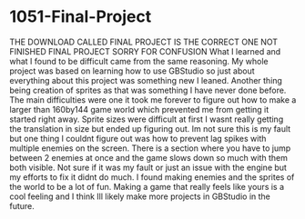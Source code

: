# 1051-Final-Project
THE DOWNLOAD CALLED FINAL PROJECT IS THE CORRECT ONE NOT FINISHED FINAL PROJECT SORRY FOR CONFUSION
What I learned and what I found to be difficult came from the same reasoning. My whole project was based on learning how to use GBStudio so just about everything about this project was something new I leaned. Another thing being creation of sprites as that was something I have never done before. 
The main difficulties were one it took me forever to figure out how to make a larger than 160by144 game world which prevented me from getting it started right away. Sprite sizes were difficult at first I wasnt really getting the translation in size but ended up figuring out. Im not sure this is my fault but one thing I couldnt figure out was how to prevent lag spikes with multiple enemies on the screen. There is a section where you have to jump between 2 enemies at once and the game slows down so much with them both visible. Not sure if it was my fault or just an issue with the engine but my efforts to fix it didnt do much. 
I found making enemies and the sprites of the world to be a lot of fun. Making a game that really feels like yours is a cool feeling and I think Ill likely make more projects in GBStudio in the future.
